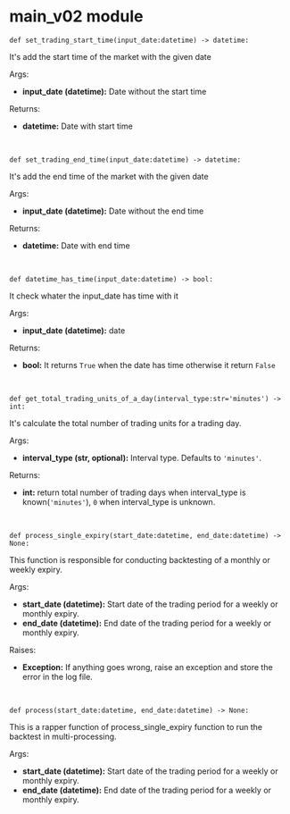 # main_v02 module


    def set_trading_start_time(input_date:datetime) -> datetime:
    
It's add the start time of the market with the given date

Args:

- **input_date (datetime):** Date without the start time

Returns:

- **datetime:** Date with start time

<br>

    def set_trading_end_time(input_date:datetime) -> datetime:
It's add the end time of the market with the given date

Args:

- **input_date (datetime):** Date without the end time

Returns:

- **datetime:** Date with end time

<br>

    def datetime_has_time(input_date:datetime) -> bool:

It check whater the input_date has time with it

Args:

- **input_date (datetime):** date

Returns:

- **bool:** It returns `True` when the date has time otherwise it return `False`

<br>

    def get_total_trading_units_of_a_day(interval_type:str='minutes') -> int:

It's calculate the total number of trading units for a trading day.

Args:

- **interval_type (str, optional):** Interval type. Defaults to `'minutes'`.

Returns:

- **int:** return total number of trading days when interval_type is known(`'minutes'`), `0` when interval_type is unknown.

<br>

    def process_single_expiry(start_date:datetime, end_date:datetime) -> None:

This function is responsible for conducting backtesting of a monthly or weekly expiry. 

Args:

- **start_date (datetime):** Start date of the trading period for a weekly or monthly expiry. 
- **end_date (datetime):** End date of the trading period for a weekly or monthly expiry. 

Raises:

- **Exception:** If anything goes wrong, raise an exception and store the error in the log file.

<br>

    def process(start_date:datetime, end_date:datetime) -> None:

This is a rapper function of process_single_expiry function to run the backtest in multi-processing.

Args:

- **start_date (datetime):** Start date of the trading period for a weekly or monthly expiry. 
- **end_date (datetime):** End date of the trading period for a weekly or monthly expiry. 
